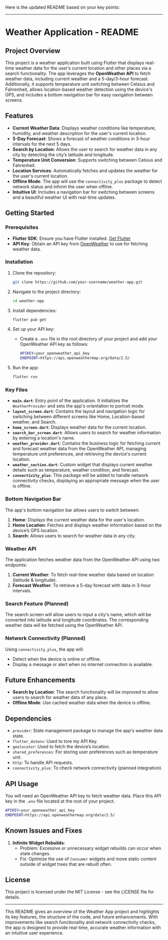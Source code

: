 Here is the updated README based on your key points:

---

# Weather Application - README

## Project Overview
This project is a weather application built using Flutter that displays real-time weather data for the user’s current location and other places via a search functionality. The app leverages the **OpenWeather API** to fetch weather data, including current weather and a 5-day/3-hour forecast. Additionally, it supports temperature unit switching between Celsius and Fahrenheit, allows location-based weather detection using the device's GPS, and includes a bottom navigation bar for easy navigation between screens.

## Features
- **Current Weather Data**: Displays weather conditions like temperature, humidity, and weather description for the user's current location.
- **5-Day Forecast**: Shows a forecast of weather conditions in 3-hour intervals for the next 5 days.
- **Search by Location**: Allows the user to search for weather data in any city by detecting the city’s latitude and longitude.
- **Temperature Unit Conversion**: Supports switching between Celsius and Fahrenheit.
- **Location Services**: Automatically fetches and updates the weather for the user's current location.
- **Offline Mode**: The app will use the `connectivity_plus` package to detect network status and inform the user when offline.
- **Intuitive UI**: Includes a navigation bar for switching between screens and a beautiful weather UI with real-time updates.

## Getting Started

### Prerequisites
- **Flutter SDK**: Ensure you have Flutter installed. [Get Flutter](https://flutter.dev/docs/get-started/install)
- **API Key**: Obtain an API key from [OpenWeather](https://openweathermap.org/api) to use for fetching weather data.

### Installation

1. Clone the repository:
    ```bash
    git clone https://github.com/your-username/weather-app.git
    ```

2. Navigate to the project directory:
    ```bash
    cd weather-app
    ```

3. Install dependencies:
    ```bash
    flutter pub get
    ```

4. Set up your API key:
   - Create a `.env` file in the root directory of your project and add your OpenWeather API key as follows:
     ```bash
     APIKEY=your_openweather_api_key
     ENDPOINT=https://api.openweathermap.org/data/2.5/
     ```

5. Run the app:
    ```bash
    flutter run
    ```

### Key Files

- **`main.dart`**: Entry point of the application. It initializes the `WeatherProvider` and sets the app's orientation to portrait mode.
- **`layout_screen.dart`**: Contains the layout and navigation logic for switching between different screens like Home, Location-based weather, and Search.
- **`home_screen.dart`**: Displays weather data for the current location.
- **`search_bar_screen.dart`**: Allows users to search for weather information by entering a location's name.
- **`weather_provider.dart`**: Contains the business logic for fetching current and forecast weather data from the OpenWeather API, managing temperature unit preferences, and retrieving the device's current location.
- **`weather_section.dart`**: Custom widget that displays current weather details such as temperature, weather condition, and forecast.
- **`connectivity_plus`**: This package will be added to handle network connectivity checks, displaying an appropriate message when the user is offline.

### Bottom Navigation Bar
The app's bottom navigation bar allows users to switch between:
1. **Home**: Displays the current weather data for the user's location.
2. **Home Location**: Fetches and displays weather information based on the device’s GPS location.
3. **Search**: Allows users to search for weather data in any city.

### Weather API
The application fetches weather data from the OpenWeather API using two endpoints:
1. **Current Weather**: To fetch real-time weather data based on location (latitude & longitude).
2. **Forecast Weather**: To retrieve a 5-day forecast with data in 3-hour intervals.

### Search Feature (Planned)
The search screen will allow users to input a city's name, which will be converted into latitude and longitude coordinates. The corresponding weather data will be fetched using the OpenWeather API.

### Network Connectivity (Planned)
Using `connectivity_plus`, the app will:
- Detect when the device is online or offline.
- Display a message or alert when no internet connection is available.

## Future Enhancements
- **Search by Location**: The search functionality will be improved to allow users to search for weather data of any place.
- **Offline Mode**: Use cached weather data when the device is offline.

## Dependencies
- `provider`: State management package to manage the app's weather data state.
- `flutter_dotenv`: Used to tore my API Key.
- `geolocator`: Used to fetch the device’s location.
- `shared_preferences`: For storing user preferences such as temperature unit.
- `http`: To handle API requests.
- `connectivity_plus`: To check network connectivity (planned integration).

## API Usage
You will need an OpenWeather API key to fetch weather data. Place this API key in the `.env` file located at the root of your project.

```bash
APIKEY=your_openweather_api_key
ENDPOINT=https://api.openweathermap.org/data/2.5/
```

## Known Issues and Fixes
1. **Infinite Widget Rebuilds**:
   - Problem: Excessive or unnecessary widget rebuilds can occur when state changes.
   - Fix: Optimize the use of `Consumer` widgets and move static content outside of widget trees that are rebuilt often.

## License
This project is licensed under the MIT License - see the LICENSE file for details.

---

This README gives an overview of the Weather App project and highlights its key features, the structure of the code, and future enhancements. With improvements like search functionality and network connectivity checks, the app is designed to provide real-time, accurate weather information with an intuitive user experience.
